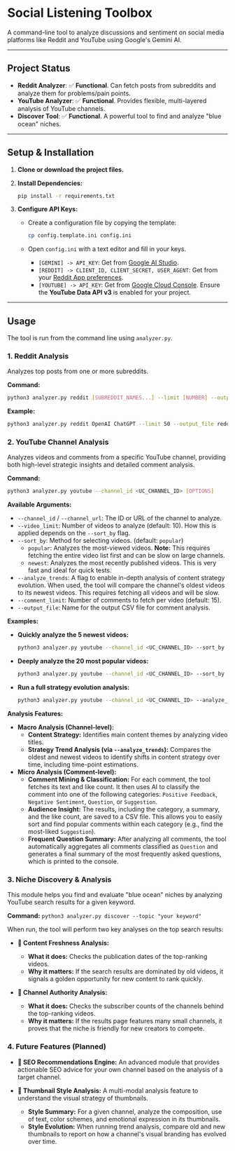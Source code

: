 
# Social Listening Toolbox

A command-line tool to analyze discussions and sentiment on social media platforms like Reddit and YouTube using Google's Gemini AI.

---

## Project Status

*   **Reddit Analyzer**: :white_check_mark: **Functional**. Can fetch posts from subreddits and analyze them for problems/pain points.
*   **YouTube Analyzer**: :white_check_mark: **Functional**. Provides flexible, multi-layered analysis of YouTube channels.
*   **Discover Tool**: :white_check_mark: **Functional**. A powerful tool to find and analyze "blue ocean" niches.

---

## Setup & Installation

1.  **Clone or download the project files.**

2.  **Install Dependencies:**
    ```bash
    pip install -r requirements.txt
    ```

3.  **Configure API Keys:**
    *   Create a configuration file by copying the template:
        ```bash
        cp config.template.ini config.ini
        ```
    *   Open `config.ini` with a text editor and fill in your keys. 

        *   `[GEMINI] -> API_KEY`: Get from [Google AI Studio](https://aistudio.google.com/app/apikey).
        *   `[REDDIT] -> CLIENT_ID, CLIENT_SECRET, USER_AGENT`: Get from your [Reddit App preferences](https://www.reddit.com/prefs/apps).
        *   `[YOUTUBE] -> API_KEY`: Get from [Google Cloud Console](https://console.cloud.google.com/apis/credentials). Ensure the **YouTube Data API v3** is enabled for your project.

--- 

## Usage

The tool is run from the command line using `analyzer.py`.

### 1. Reddit Analysis

Analyzes top posts from one or more subreddits.

**Command:**
```bash
python3 analyzer.py reddit [SUBREDDIT_NAMES...] --limit [NUMBER] --output_file [FILENAME.csv]
```

**Example:**
```bash
python3 analyzer.py reddit OpenAI ChatGPT --limit 50 --output_file reddit_results.csv
```

### 2. YouTube Channel Analysis

Analyzes videos and comments from a specific YouTube channel, providing both high-level strategic insights and detailed comment analysis.

**Command:**
```bash
python3 analyzer.py youtube --channel_id <UC_CHANNEL_ID> [OPTIONS]
```

**Available Arguments:**
*   `--channel_id` / `--channel_url`: The ID or URL of the channel to analyze.
*   `--video_limit`: Number of videos to analyze (default: 10). How this is applied depends on the `--sort_by` flag.
*   `--sort_by`: Method for selecting videos. (default: `popular`)
    *   `popular`: Analyzes the most-viewed videos. **Note:** This requires fetching the entire video list first and can be slow on large channels.
    *   `newest`: Analyzes the most recently published videos. This is very fast and ideal for quick tests.
*   `--analyze_trends`: A flag to enable in-depth analysis of content strategy evolution. When used, the tool will compare the channel's oldest videos to its newest videos. This requires fetching all videos and will be slow.
*   `--comment_limit`: Number of comments to fetch per video (default: 15).
*   `--output_file`: Name for the output CSV file for comment analysis.

**Examples:**

*   **Quickly analyze the 5 newest videos:**
    ```bash
    python3 analyzer.py youtube --channel_id <UC_CHANNEL_ID> --sort_by newest --video_limit 5
    ```

*   **Deeply analyze the 20 most popular videos:**
    ```bash
    python3 analyzer.py youtube --channel_id <UC_CHANNEL_ID> --sort_by popular --video_limit 20
    ```

*   **Run a full strategy evolution analysis:**
    ```bash
    python3 analyzer.py youtube --channel_id <UC_CHANNEL_ID> --analyze_trends
    ```

**Analysis Features:**

*   **Macro Analysis (Channel-level):**
    *   **Content Strategy:** Identifies main content themes by analyzing video titles.
    *   **Strategy Trend Analysis (via `--analyze_trends`):** Compares the oldest and newest videos to identify shifts in content strategy over time, including time-point estimations.
*   **Micro Analysis (Comment-level):**
    *   **Comment Mining & Classification:** For each comment, the tool fetches its text and like count. It then uses AI to classify the comment into one of the following categories: `Positive Feedback`, `Negative Sentiment`, `Question`, or `Suggestion`.
    *   **Audience Insight:** The results, including the category, a summary, and the like count, are saved to a CSV file. This allows you to easily sort and find popular comments within each category (e.g., find the most-liked `Suggestion`).
    *   **Frequent Question Summary:** After analyzing all comments, the tool automatically aggregates all comments classified as `Question` and generates a final summary of the most frequently asked questions, which is printed to the console.

### 3. Niche Discovery & Analysis

This module helps you find and evaluate "blue ocean" niches by analyzing YouTube search results for a given keyword.

**Command:** `python3 analyzer.py discover --topic "your keyword"`

When run, the tool will perform two key analyses on the top search results:

*   **:ocean: Content Freshness Analysis:**
    *   **What it does:** Checks the publication dates of the top-ranking videos.
    *   **Why it matters:** If the search results are dominated by old videos, it signals a golden opportunity for new content to rank quickly.

*   **:beginner: Channel Authority Analysis:**
    *   **What it does:** Checks the subscriber counts of the channels behind the top-ranking videos.
    *   **Why it matters:** If the results page features many small channels, it proves that the niche is friendly for new creators to compete.

### 4. Future Features (Planned)

*   **:rocket: SEO Recommendations Engine:** An advanced module that provides actionable SEO advice for your own channel based on the analysis of a target channel.

*   **:art: Thumbnail Style Analysis:** A multi-modal analysis feature to understand the visual strategy of thumbnails.
    *   **Style Summary:** For a given channel, analyze the composition, use of text, color schemes, and emotional expression in its thumbnails.
    *   **Style Evolution:** When running trend analysis, compare old and new thumbnails to report on how a channel's visual branding has evolved over time.

